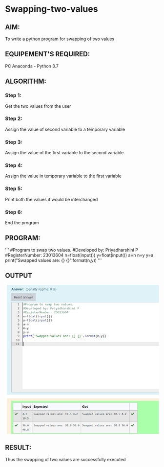 # Swapping-two-values
## AIM:
To write a python program for swapping of two values
## EQUIPEMENT'S REQUIRED: 
PC
Anaconda - Python 3.7
## ALGORITHM: 
### Step 1:
Get the two values from the user
### Step 2: 
Assign the value of second variable to a temporary variable 
### Step 3: 
Assign the value of the first variable to the second variable.
### Step 4:  
Assign the value in temporary variable to the first variable
### Step 5: 
Print both the values it would be interchanged
### Step 6: 
End the program
## PROGRAM:
'''
#Program to swap two values.
#Developed by: Priyadharshini P 
#RegisterNumber: 23013604
n=float(input())
y=float(input())
a=n
n=y
y=a
print("Swapped values are: {} {}".format(n,y))
'''

## OUTPUT
![OUTPUT](SS.png)

## RESULT:
Thus the swapping of two values are successfully executed




